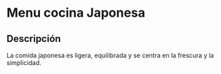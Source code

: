 # Menu cocina Japonesa 

## Descripción
La comida japonesa es ligera, equilibrada y se centra en la frescura y la simplicidad. 
